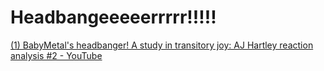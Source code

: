 # Headbangeeeeerrrrr!!!!!

[(1) BabyMetal's headbanger! A study in transitory joy: AJ Hartley reaction analysis #2 - YouTube](https://www.youtube.com/watch?v=BMoS37UJpro&list=PLbMSceCLFM-S8CORnK0CqGFCgdb2HKsU6&index=41&ab_channel=AndrewHartley)